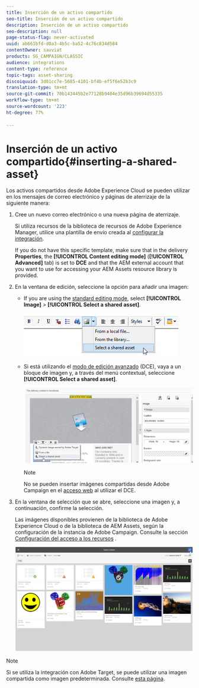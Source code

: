 ```yaml
---
title: Inserción de un activo compartido
seo-title: Inserción de un activo compartido
description: Inserción de un activo compartido
seo-description: null
page-status-flag: never-activated
uuid: ab661bfd-d0a3-4b5c-ba52-4c76c834d584
contentOwner: sauviat
products: SG_CAMPAIGN/CLASSIC
audience: integrations
content-type: reference
topic-tags: asset-sharing
discoiquuid: 3d01cc7e-5685-4101-bf4b-ef5f6e52b3c9
translation-type: tm+mt
source-git-commit: 70b143445b2e77128b9404e35d96b39694d55335
workflow-type: tm+mt
source-wordcount: '223'
ht-degree: 77%

---
```



# Inserción de un activo compartido{#inserting-a-shared-asset}

Los activos compartidos desde Adobe Experience Cloud se pueden utilizar en los mensajes de correo electrónico y páginas de aterrizaje de la siguiente manera:

1. Cree un nuevo correo electrónico o una nueva página de aterrizaje.

   Si utiliza recursos de la biblioteca de recursos de Adobe Experience Manager, utilice una plantilla de envío creada al [configurar la integración](../../integrations/using/configuring-access-to-assets.md#integrating-with-aem-assets).

   If you do not have this specific template, make sure that in the delivery **Properties**, the **[!UICONTROL Content editing mode]** (**[!UICONTROL Advanced]** tab) is set to **DCE** and that the AEM external account that you want to use for accessing your AEM Assets resource library is provided.

1. En la ventana de edición, seleccione la opción para añadir una imagen:

   * If you are using the [standard editing mode](../../delivery/using/defining-the-email-content.md#adding-images), select **[!UICONTROL Image]** > **[!UICONTROL Select a shared asset]**.

      ![](assets/dam_insert_image_standard.png)

   * Si está utilizando el [modo de edición avanzado](../../web/using/about-campaign-html-editor.md) (DCE), vaya a un bloque de imagen y, a través del menú contextual, seleccione **[!UICONTROL Select a shared asset]**.

      ![](assets/dam_insert_image_dce.png)

      >[!NOTE]
      >
      >No se pueden insertar imágenes compartidas desde Adobe Campaign en el [acceso web](../../platform/using/adobe-campaign-workspace.md#console-and-web-access) al utilizar el DCE.

1. En la ventana de selección que se abre, seleccione una imagen y, a continuación, confirme la selección.

   Las imágenes disponibles provienen de la biblioteca de Adobe Experience Cloud o de la biblioteca de AEM Assets, según la configuración de la instancia de Adobe Campaign. Consulte la sección [Configuración del acceso a los recursos](../../integrations/using/configuring-access-to-assets.md) .

   ![](assets/dam_shared_image_selection.png)

>[!NOTE]
>
>Si se utiliza la integración con Adobe Target, se puede utilizar una imagen compartida como imagen predeterminada. Consulte [esta página](../../integrations/using/integrating-with-adobe-target.md).

